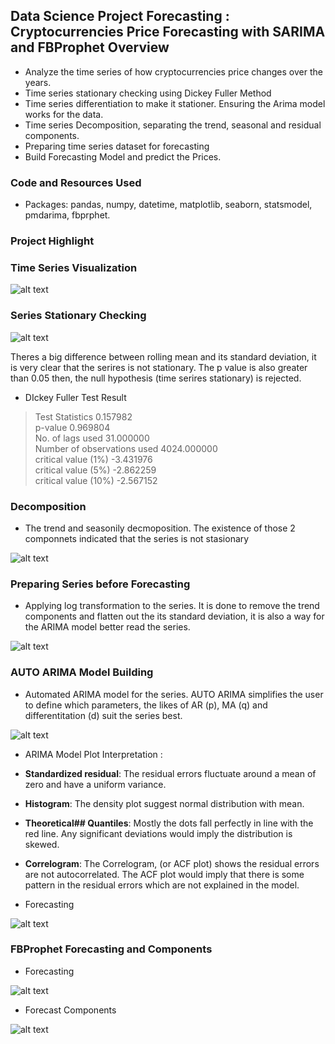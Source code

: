 ## Data Science Project Forecasting : Cryptocurrencies Price Forecasting with SARIMA and FBProphet Overview
* Analyze the time series of how cryptocurrencies price changes over the years.
* Time series stationary checking using Dickey Fuller Method
* Time series differentiation to make it stationer. Ensuring the Arima model works for the data.
* Time series Decomposition, separating the trend, seasonal and residual components.
* Preparing time series dataset for forecasting
* Build Forecasting Model and predict the Prices.

### Code and Resources Used
* Packages: pandas, numpy, datetime, matplotlib, seaborn, statsmodel, pmdarima, fbprphet.

### Project Highlight

### Time Series Visualization <br>
![alt text](https://github.com/ELSady/Forecasting-Cryptocurrencies-Price-Forecasting/blob/main/index.png)

### Series Stationary Checking <br>
![alt text](https://github.com/ELSady/Forecasting-Cryptocurrencies-Price-Forecasting/blob/main/index1.png)

Theres a big difference between rolling mean and its standard deviation, it is very clear that the serires is not stationary. The p value is also greater than 0.05 then, the null hypothesis (time serires stationary) is rejected. 

* DIckey Fuller Test Result
> Test Statistics                   0.157982 <br>
> p-value                           0.969804 <br>
> No. of lags used                 31.000000 <br>
> Number of observations used    4024.000000 <br>
> critical value (1%)              -3.431976 <br>
> critical value (5%)              -2.862259 <br>
> critical value (10%)             -2.567152 <br>
>
### Decomposition
* The trend and seasonily decmoposition. The existence of those 2 componnets indicated that the series is not stasionary <br>

![alt text](https://github.com/ELSady/Forecasting-Cryptocurrencies-Price-Forecasting/blob/main/index2.png)

### Preparing Series before Forecasting
* Applying log transformation to the series. It is done to remove the trend components and flatten out the its standard deviation, it is also a way for the ARIMA model better read the series. <br>

![alt text](https://github.com/ELSady/Forecasting-Cryptocurrencies-Price-Forecasting/blob/main/index3.png)

### AUTO ARIMA Model Building
* Automated ARIMA model for the series. AUTO ARIMA simplifies the user to define which parameters, the likes of AR (p), MA (q) and differentitation (d) suit the series best. <br>

![alt text](https://github.com/ELSady/Forecasting-Cryptocurrencies-Price-Forecasting/blob/main/index4.png)

* ARIMA Model Plot Interpretation :
* **Standardized residual**: The residual errors fluctuate around a mean of zero and have a uniform variance.
* **Histogram**: The density plot suggest normal distribution with mean.
* **Theoretical## Quantiles**: Mostly the dots fall perfectly in line with the red line. Any significant deviations would imply the distribution is skewed.
* **Correlogram**: The Correlogram, (or ACF plot) shows the residual errors are not autocorrelated. The ACF plot would imply that there is some pattern in the  residual errors which are not explained in the model.

* Forecasting <br>

![alt text](https://github.com/ELSady/Forecasting-Cryptocurrencies-Price-Forecasting/blob/main/index5.png)

### FBProphet Forecasting and Components
* Forecasting <br>

![alt text](https://github.com/ELSady/Forecasting-Cryptocurrencies-Price-Forecasting/blob/main/index6.png)

* Forecast Components <br>

![alt text](https://github.com/ELSady/Forecasting-Cryptocurrencies-Price-Forecasting/blob/main/index7.png)
